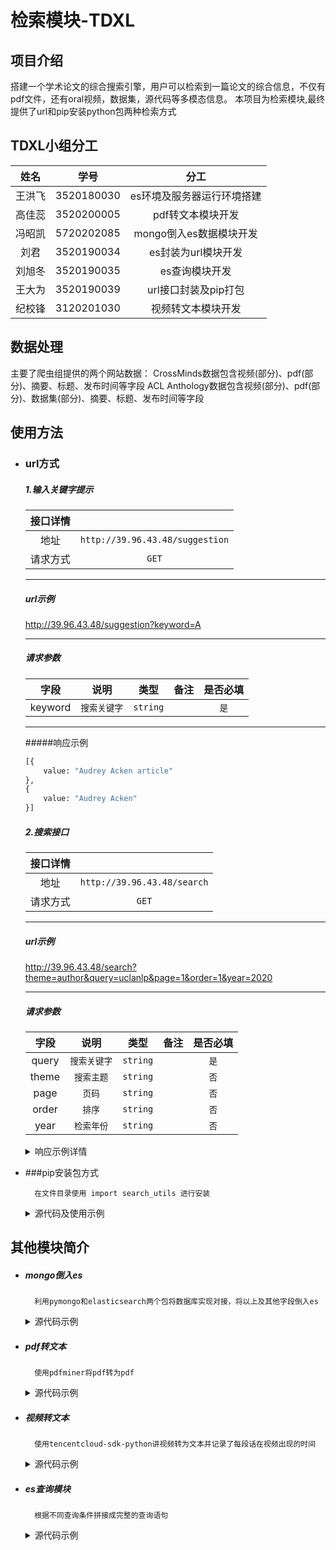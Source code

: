 #  检索模块-TDXL

## 项目介绍
搭建一个学术论文的综合搜索引擎，用户可以检索到一篇论文的综合信息，不仅有pdf文件，还有oral视频，数据集，源代码等多模态信息。
本项目为检索模块,最终提供了url和pip安装python包两种检索方式


## TDXL小组分工
姓名 | 学号 | 分工 |
:-: | :-: | :-: |
王洪飞| 3520180030 |es环境及服务器运行环境搭建  |
 高佳蕊| 3520200005 | pdf转文本模块开发|
 冯昭凯| 5720202085 | mongo倒入es数据模块开发 |
刘君| 3520190034 |  es封装为url模块开发|
 刘旭冬| 3520190035 | es查询模块开发 |
 王大为| 3520190039 | url接口封装及pip打包 |
 纪校锋| 3120201030 | 视频转文本模块开发 |


## 数据处理
主要了爬虫组提供的两个网站数据：
	CrossMinds数据包含视频(部分)、pdf(部分)、摘要、标题、发布时间等字段
	ACL Anthology数据包含视频(部分)、pdf(部分)、数据集(部分)、摘要、标题、发布时间等字段

## 使用方法

- ### url方式
 	
 	##### 1.输入关键字提示


	接口详情 |   |
	:-: | :-: 
	地址 |`http://39.96.43.48/suggestion`
	请求方式|`GET`

	***

	##### url示例
	 http://39.96.43.48/suggestion?keyword=A

	***

	##### 请求参数

	字段 | 说明 | 类型 | 备注 | 是否必填
	:-: | :-: | :-: | :-: | :-:
	keyword | `搜索关键字` | `string` |  | `是`| 


	***

	#####响应示例



	```python
	[{
	    value: "Audrey Acken article"
	},
	{
	    value: "Audrey Acken"
	}]

	```

	##### 2.搜索接口

	接口详情 |   |
	:-: | :-: 
	地址 |`http://39.96.43.48/search`
	请求方式|`GET`

	***

	##### url示例
	 http://39.96.43.48/search?theme=author&query=uclanlp&page=1&order=1&year=2020

	***


	##### 请求参数

	字段 | 说明 | 类型 | 备注 | 是否必填
	:-: | :-: | :-: | :-: | :-:
	query | `搜索关键字` | `string` |  | `是`| 
	theme | `搜索主题` | `string` |  | `否`| 
	page | `页码` | `string` |  | `否`| 
	order | `排序` | `string` |  | `否`| 
	year | `检索年份` | `string` |  | `否`| 

	<details>
	<summary>响应示例详情
	</summary>

	
	```python
	{
	  "code": 1, 
	  "data": [
	    {
	      "abstract": "With the COVID-19 pandemic raging world-wide since the beginning of the 2020 decade, the need for monitoring systems to track relevant information on social media is vitally important. This paper describes our submission to the WNUT-2020 Task 2: Identification of informative COVID-19 English Tweets. We investigate the effectiveness for a variety of classification models, and found that domain-specific pre-trained BERT models lead to the best performance. On top of this, we attempt a variety of ensembling strategies, but these attempts did not lead to further improvements. Our final best model, the standalone CT-BERT model, proved to be highly competitive, leading to a shared first place in the shared task. Our results emphasize the importance of domain and task-related pre-training.", 
	      "author": "Lilei,Hanmeimei", 
	      "dataset_url": "http://39.96.43.48/static/dadataset/W18-0516.Datasets.zip", 
	      "keyword_in_video_time": "00:2:58", 
	      "pdf": "http://39.96.43.48/static/pdf/2020.wnut-1.47.pdf", 
	      "publish_at": "2018", 
	      "publisher": "Association for Computational Linguistics", 
	      "title": "Pace English", 
	      "video": "http://39.96.43.48/static/video/123.mp4"
	    }, 
	    {
	      "abstract": "With the COVID-19 pandemic raging world-wide since the beginning of the 2020 decade, the need for monitoring systems to track relevant information on social media is vitally important. This paper describes our submission to the WNUT-2020 Task 2: Identification of informative COVID-19 English Tweets. We investigate the effectiveness for a variety of classification models, and found that domain-specific pre-trained BERT models lead to the best performance. On top of this, we attempt a variety of ensembling strategies, but these attempts did not lead to further improvements. Our final best model, the standalone CT-BERT model, proved to be highly competitive, leading to a shared first place in the shared task. Our results emphasize the importance of domain and task-related pre-training.", 
	      "author": "Lilei,Hanmeimei", 
	      "dataset_url": "http://39.96.43.48/static/dadataset/W18-0516.Datasets.zip", 
	      "keyword_in_video_time": "00:2:58", 
	      "pdf": "", 
	      "publish_at": "2018", 
	      "publusher": "Association for Computational Linguistics", 
	      "titile": "Pace English", 
	      "video": ""
	    }
	  "total": 2
	  ]
	}
	```

</details>
  


- ###pip安装包方式

		在文件目录使用 import search_utils 进行安装
		


	<details>
		<summary>源代码及使用示例
		</summary>

	
	```python
		import json
		import requests


		def _build_url_params(url, params):
		    url = url + '?'
		    for k, v in params.items():
		        url += '{}={}&'.format(k, v)
		    return url


		def get_suggestion(keyword):
		    url = "http://39.96.43.48/suggestion"
		    if not keyword:
		        return

		    params = {
		        'keyword': keyword
		    }
		    request_url = _build_url_params(url, params)
		    return requests.get(request_url, timeout=4).json()


		def search(query, theme=None, page=None, order=None, year=None):
		    url = "http://39.96.43.48/search"
		    if not query:
		        return

		    params = {
		        'query': query
		    }
		    if theme:
		        params['theme'] = theme
		    if page:
		        params['page'] = page
		    if order:
		        params['order'] = order
		    if year:
		        params['year'] = year
		    request_url = _build_url_params(url, params)
		    return requests.get(request_url, timeout=4).json()

		if __name__ == '__main__':
			# 搜索提示
		    print(get_suggestion("Audrey"))
		    theme = "author"
		    query = "uclanlp"
		    page = 1
		    order = 1
		    year = 2020
		    # 检索接口
		    print(search(query, theme=theme))

	```

</details>




## 其他模块简介

- ##### mongo倒入es
			
		利用pymongo和elasticsearch两个包将数据库实现对接，将以上及其他字段倒入es



	<details>
		<summary>源代码示例
		</summary>

	
	```python
		ES = ['127.0.0.1:9200']
		# 创建elasticsearch客户端
		es = Elasticsearch(
			ES,
			# 启动前嗅探es集群服务器
			sniff_on_start=True,
			# es集群服务器结点连接异常时是否刷新es节点信息
			sniff_on_connection_fail=True,
			# 每60秒刷新节点信息
			sniffer_timeout=60)
		def insert_es(id_,datas):
		name_list.append(datas['author'])
		es.create(index="search", doc_type="doc",
				  id=id_, ignore=[400, 409], body=datas)
		def mongo_to_es():
		datas= []
		i = 0
		myclient = pymongo.MongoClient("mongodb://localhost:27017/")
		mydb = myclient["crossmind"]
		mycol = mydb["crossmind"]
		x = mycol.find()
		for y in x:
				y.pop('_id')
				y['author'] = y['author']['name']
				y['description'] = ''.join([aa.replace('\n','') for aa in y["description"] ])
				pdf_list = pdf_to_text(y['pdf_path'].split('/')[-1])
				if pdf_list:
					y['pdf_text'] = ''.join([aa.replace('\n','') for aa in pdf_list ])
			insert_es(i,y)
			i += 1

	```

</details>





- ##### pdf转文本
		

		使用pdfminer将pdf转为pdf
		

	<details>
		<summary>源代码示例
		</summary>

	
	```python
		from pdfminer.pdfinterp import PDFPageInterpreter,PDFResourceManager
		from pdfminer.converter import TextConverter,PDFPageAggregator
		from pdfminer.layout import LAParams
		from pdfminer.pdfparser import PDFParser
		from pdfminer.pdfdocument import PDFDocument
		from pdfminer.pdfdevice import PDFDevice
		from pdfminer.pdfpage import PDFPage
		# 获取pdf文档
		fp = open('5ee96b86b1267e24b0ec2354.pdf','rb')
		# 创建一个与文档相关的解释器
		parser = PDFParser(fp)
		# pdf文档的对象，与解释器连接起来
		doc = PDFDocument(parser=parser)
		parser.set_document(doc=doc)
		# 如果是加密pdf，则输入密码
		# doc._initialize_password()
		# 创建pdf资源管理器
		resource = PDFResourceManager()
		# 参数分析器
		laparam=LAParams()
		# 创建一个聚合器
		device = PDFPageAggregator(resource,laparams=laparam)
		# 创建pdf页面解释器
		interpreter = PDFPageInterpreter(resource,device)
		# 获取页面的集合
		for page in PDFPage.get_pages(fp):
		    # 使用页面解释器来读取
		    interpreter.process_page(page)
		    # 使用聚合器来获取内容
		    layout = device.get_result()

	```

	</details>


- ##### 视频转文本

		使用tencentcloud-sdk-python讲视频转为文本并记录了每段话在视频出现的时间


	<details>
		<summary>源代码示例
		</summary>

	
	```python
	def video_to_text(video_url,video_id):
	    """
	    input:
	        video_url
	        video_id
	    output:
	        results 
	            format: [{time_start:xxx,time_end:xxx,text:xxx,vid:xxx},...]
	    """
	    from tencentcloud.common import credential
	    from tencentcloud.common.profile.client_profile import ClientProfile
	    from tencentcloud.common.profile.http_profile import HttpProfile
	    from tencentcloud.common.exception.tencent_cloud_sdk_exception import TencentCloudSDKException 
	    from tencentcloud.asr.v20190614 import asr_client, models 
	    import base64
	    import io 
	    import time
	    import sys 
	    if sys.version_info[0] == 3:
	        sys.stdout = io.TextIOWrapper(sys.stdout.buffer,encoding='utf-8')
	    # post the audio to tencent cloud platform
	    try: 
	        # <Your SecretId><Your SecretKey> of tencent cloud
	        cred = credential.Credential("*****", "****") 
	        # set http request
	        httpProfile = HttpProfile()
	        httpProfile.endpoint = "asr.tencentcloudapi.com"
	        clientProfile = ClientProfile()
	        clientProfile.httpProfile = httpProfile
	        clientProfile.signMethod = "TC3-HMAC-SHA256"  
	        client = asr_client.AsrClient(cred, "ap-beijing", clientProfile) 
	        # set params and create recognition task
	        req = models.CreateRecTaskRequest()
	        params = {"ChannelNum":1,"ResTextFormat":0,"SourceType":0}
	        req._deserialize(params)
	        req.EngineModelType = "16k_en"
	        req.Url = video_url
	        resp = client.CreateRecTask(req)
	        # set result query
	        req = models.DescribeTaskStatusRequest()
	        params = '{"TaskId":%s}'%resp.Data.TaskId
	        req.from_json_string(params)
	        # polling
	        resp = client.DescribeTaskStatus(req)
	        while resp.Data.Status != 2:
	            print("video ID: "+str(video_id)+" is "+resp.Data.StatusStr,flush=True)
	            time.sleep(1)
	            resp = client.DescribeTaskStatus(req)
	        # process the result
	        print("video ID: "+str(video_id)+" is "+resp.Data.StatusStr,flush=True)
	        results = []
	        lines = resp.Data.Result.split('\n')
	        for line in lines:
	            if len(line) < 1:
	                continue
	            time, text = line.split(']')[0][1:], line.split(']')[1][2:-1]
	            result_dict = {} 
	            result_dict["time_start"], result_dict["time_end"] = time.split(',')[0], time.split(',')[1]
	            result_dict["text"] = text
	            result_dict["vid"] = video_id
	            results.append(result_dict)
	        return results
	    except TencentCloudSDKException as err: 
	        print(err) 
		r = video_to_text("http://39.96.43.48/static/video/123.mp4",0)
		print(r)

	```

</details>


- ##### es查询模块

		根据不同查询条件拼接成完整的查询语句


	<details>
		<summary>源代码示例
		</summary>

	
	```python
		def search_es(key_word, themes='', order='1', year='', page=1):
	    # 基础查询语句
	    query = {"query": {"bool": {"should": []}}}
	    if themes:
	        # 有搜索主题，添加搜索主题
	        themes = themes.split(',')
	        for theme in themes:
	            theme = theme if theme != 'adbtract' else "description"
	            query["query"]["bool"]["should"].append(
	                {"match": {theme: key_word}})
	    else:
	        # 无搜索主题，默认全搜索
	        query["query"]["bool"]["should"].append(
	            {"match": {"author": key_word}})
	        query["query"]["bool"]["should"].append(
	            {"match": {"description": key_word}})
	        query["query"]["bool"]["should"].append({"match": {"title": key_word}})
	    # 如果有时间限制，添加时间查询
	    if year:
	        start_time, end_time = parse_year(year)
	        if start_time and end_time:
	            query["query"]["bool"]["must"] = [
	                {"range": {"published_at": {"gte": start_time, "lte": end_time}}}]
	        query["sort"] = {"published_at": {"order": "asc"}
	                         } if order == "1" else {"published_at": {"order": "desc"}}
	    # 分页 每页10条
	    query["size"] = 10
	    query["from"] = (page - 1) * 10
	    ret = es.search(body=query, index='ceshi3')
	    # print(ret['hits']['total'])
	    return ret['hits']['hits'],ret['hits']['total']
		if __name__ == '__main__':
		    theme = "adbtract"
		    order = "2"
		    year = "2020"
		    page = 1
		    key_word = 'HazyResearch'
		    search_es(key_word, theme, order, year, page)
	```

</details>
